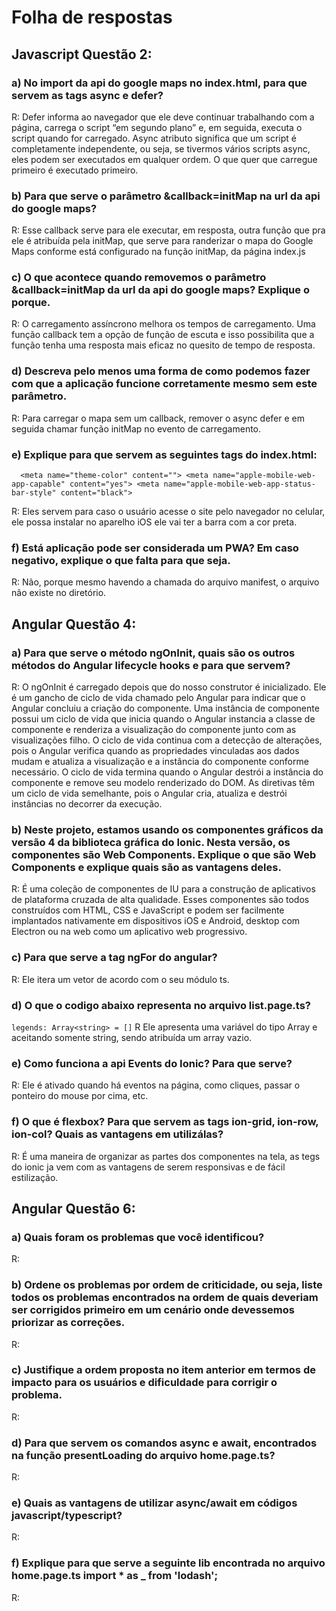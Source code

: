 # Folha de respostas

## Javascript Questão 2:

### a) No import da api do google maps no index.html, para que servem as tags async e defer?
R: Defer informa ao navegador que ele deve continuar trabalhando com a página, carrega o script “em segundo plano” e, em seguida, executa o script quando for carregado.
   Async atributo significa que um script é completamente independente, ou seja,  se tivermos vários scripts async, eles podem ser executados em qualquer ordem. O que quer que carregue primeiro é executado primeiro.

### b) Para que serve o parâmetro &callback=initMap na url da api do google maps?
R: Esse callback serve para ele executar, em resposta, outra função que pra ele é atribuída pela initMap, que serve para randerizar o mapa do Google Maps conforme está configurado na função initMap, da página index.js

### c) O que acontece quando removemos o parâmetro &callback=initMap da url da api do google maps? Explique o porque.
R: O carregamento assíncrono melhora os tempos de carregamento. Uma função callback tem a opção de função de escuta e isso possibilita que a função tenha uma resposta mais eficaz no quesito de tempo de resposta.

### d) Descreva pelo menos uma forma de como podemos fazer com que a aplicação funcione corretamente mesmo sem este parâmetro.
R: Para carregar o mapa sem um callback, remover o async defer e em seguida chamar função initMap no evento de carregamento.

### e) Explique para que servem as seguintes tags do index.html: 
  ` 
  <meta name="theme-color" content="">
  <meta name="apple-mobile-web-app-capable" content="yes">
  <meta name="apple-mobile-web-app-status-bar-style" content="black">`

R: Eles servem para caso o usuário acesse o site pelo navegador no celular, ele possa instalar no aparelho iOS ele vai ter a barra com a cor preta.

### f) Está aplicação pode ser considerada um PWA? Em caso negativo, explique o que falta para que seja.
R: Não, porque mesmo havendo a chamada do arquivo manifest, o arquivo não existe no diretório.


## Angular Questão 4:

### a) Para que serve o método ngOnInit, quais são os outros métodos do Angular lifecycle hooks e para que servem?
R: O ngOnInit é carregado depois que do nosso construtor é inicializado. Ele é um gancho de ciclo de vida chamado pelo Angular para indicar que o Angular concluiu a criação do componente. Uma instância de componente possui um ciclo de vida que inicia quando o Angular instancia a classe de componente e renderiza a visualização do componente junto com as visualizações filho. O ciclo de vida continua com a detecção de alterações, pois o Angular verifica quando as propriedades vinculadas aos dados mudam e atualiza a visualização e a instância do componente conforme necessário. O ciclo de vida termina quando o Angular destrói a instância do componente e remove seu modelo renderizado do DOM. As diretivas têm um ciclo de vida semelhante, pois o Angular cria, atualiza e destrói instâncias no decorrer da execução.

### b) Neste projeto, estamos usando os componentes gráficos da versão 4 da biblioteca gráfica do Ionic. Nesta versão, os componentes são Web Components. Explique o que são Web Components e explique quais são as vantagens deles.
R: É uma coleção de componentes de IU para a construção de aplicativos de plataforma cruzada de alta qualidade. Esses componentes são todos construídos com HTML, CSS e JavaScript e podem ser facilmente implantados nativamente em dispositivos iOS e Android, desktop com Electron ou na web como um aplicativo web progressivo.

### c) Para que serve a tag ngFor do angular?
R: Ele itera um vetor de acordo com o seu módulo ts.


### d) O que o codigo abaixo representa no arquivo list.page.ts?
`legends: Array<string> = []`
R Ele apresenta uma variável do tipo Array e aceitando somente string, sendo atribuída um array vazio.

### e) Como funciona a api Events do Ionic? Para que serve?
R: Ele é ativado quando há eventos na página, como cliques, passar o ponteiro do mouse por cima, etc.

### f) O que é flexbox? Para que servem as tags ion-grid, ion-row, ion-col? Quais as vantagens em utilizálas?
R: É uma maneira de organizar as partes dos componentes na tela, as tegs do ionic ja vem com as vantagens de serem responsivas e de fácil estilização.

## Angular Questão 6:

### a) Quais foram os problemas que você identificou?
R:

### b) Ordene os problemas por ordem de criticidade, ou seja, liste todos os problemas encontrados na ordem de quais deveriam ser corrigidos primeiro em um cenário onde devessemos priorizar as correções.
R:

### c) Justifique a ordem proposta no item anterior em termos de impacto para os usuários e dificuldade para corrigir o problema.
R: 

### d) Para que servem os comandos async e await, encontrados na função presentLoading do arquivo home.page.ts?
R:

### e) Quais as vantagens de utilizar async/await em códigos javascript/typescript?
R:

### f) Explique para que serve a seguinte lib encontrada no arquivo home.page.ts import * as _ from 'lodash';
R:
